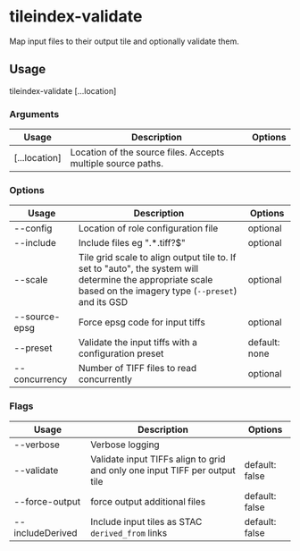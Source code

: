 # tileindex-validate

Map input files to their output tile and optionally validate them.

## Usage

tileindex-validate <options> [...location]

### Arguments

| Usage         | Description                                                  | Options |
| ------------- | ------------------------------------------------------------ | ------- |
| [...location] | Location of the source files. Accepts multiple source paths. |         |

### Options

| Usage                  | Description                                                                                                                                                   | Options       |
| ---------------------- | ------------------------------------------------------------------------------------------------------------------------------------------------------------- | ------------- |
| --config <str>         | Location of role configuration file                                                                                                                           | optional      |
| --include <str>        | Include files eg ".\*.tiff?$"                                                                                                                                 | optional      |
| --scale <value>        | Tile grid scale to align output tile to. If set to "auto", the system will determine the appropriate scale based on the imagery type (`--preset`) and its GSD | optional      |
| --source-epsg <number> | Force epsg code for input tiffs                                                                                                                               | optional      |
| --preset <str>         | Validate the input tiffs with a configuration preset                                                                                                          | default: none |
| --concurrency <number> | Number of TIFF files to read concurrently                                                                                                                     | optional      |

### Flags

| Usage            | Description                                                                | Options        |
| ---------------- | -------------------------------------------------------------------------- | -------------- |
| --verbose        | Verbose logging                                                            |                |
| --validate       | Validate input TIFFs align to grid and only one input TIFF per output tile | default: false |
| --force-output   | force output additional files                                              | default: false |
| --includeDerived | Include input tiles as STAC `derived_from` links                           | default: false |

<!-- This file has been autogenerated by src/readme/readme.generate.ts -->
